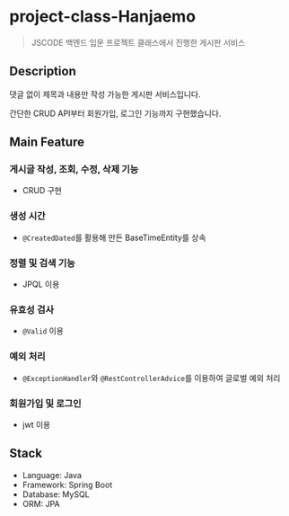 # project-class-Hanjaemo
> JSCODE 백엔드 입문 프로젝트 클래스에서 진행한 게시판 서비스

## Description
댓글 없이 제목과 내용만 작성 가능한 게시판 서비스입니다.

간단한 CRUD API부터 회원가입, 로그인 기능까지 구현했습니다.

## Main Feature
### 게시글 작성, 조회, 수정, 삭제 기능
- CRUD 구현

### 생성 시간
- `@CreatedDated`를 활용해 만든 BaseTimeEntity를 상속

### 정렬 및 검색 기능
- JPQL 이용

### 유효성 검사
- `@Valid` 이용

### 예외 처리
- `@ExceptionHandler`와 `@RestControllerAdvice`를 이용하여 글로벌 예외 처리

### 회원가입 및 로그인
- jwt 이용

## Stack
- Language: Java
- Framework: Spring Boot
- Database: MySQL
- ORM: JPA
